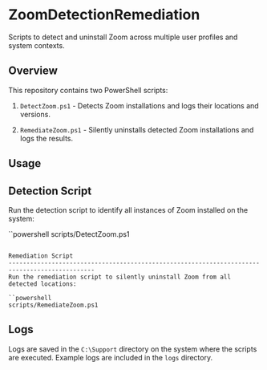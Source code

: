 # ZoomDetectionRemediation

Scripts to detect and uninstall Zoom across multiple user profiles and system contexts.

## Overview

This repository contains two PowerShell scripts:

1. `DetectZoom.ps1`  - Detects Zoom installations and logs their locations and versions.

2. `RemediateZoom.ps1`  - Silently uninstalls detected Zoom installations and logs the results.

## Usage

Detection Script
----------------------------------------------------------------------------------------------
Run the detection script to identify all instances of Zoom installed on the system:

``powershell
scripts/DetectZoom.ps1
```

Remediation Script
----------------------------------------------------------------------------------------------
Run the remediation script to silently uninstall Zoom from all detected locations:

``powershell
scripts/RemediateZoom.ps1
```

## Logs

Logs are saved in the `C:\Support` directory on the system where the scripts are executed. Example logs are included in the `logs` directory.
